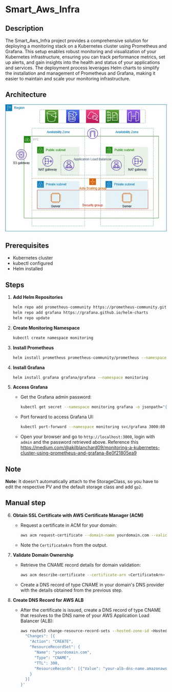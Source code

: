 # Smart_Aws_Infra

## Description 
The Smart_Aws_Infra project provides a comprehensive solution for deploying a monitoring stack on a Kubernetes cluster using Prometheus and Grafana. This setup enables robust monitoring and visualization of your Kubernetes infrastructure, ensuring you can track performance metrics, set up alerts, and gain insights into the health and status of your applications and services. The deployment process leverages Helm charts to simplify the installation and management of Prometheus and Grafana, making it easier to maintain and scale your monitoring infrastructure.

## Architecture 
![alt text](image.png)

## Prerequisites

- Kubernetes cluster
- kubectl configured
- Helm installed

## Steps

1. **Add Helm Repositories**
    ```sh
    helm repo add prometheus-community https://prometheus-community.github.io/helm-charts
    helm repo add grafana https://grafana.github.io/helm-charts
    helm repo update
    ```

2. **Create Monitoring Namespace**
    ```sh
    kubectl create namespace monitoring
    ```

3. **Install Prometheus**
    ```sh
    helm install prometheus prometheus-community/prometheus --namespace monitoring
    ```

4. **Install Grafana**
    ```sh
    helm install grafana grafana/grafana --namespace monitoring
    ```

5. **Access Grafana**
    - Get the Grafana admin password:
      ```sh
      kubectl get secret --namespace monitoring grafana -o jsonpath="{.data.admin-password}" | base64 --decode ; echo
      ```
    - Port forward to access Grafana UI:
      ```sh
      kubectl port-forward --namespace monitoring svc/grafana 3000:80
      ```
    - Open your browser and go to `http://localhost:3000`, login with `admin` and the password retrieved above.
Reference this 
 https://medium.com/@akilblanchard09/monitoring-a-kubernetes-cluster-using-prometheus-and-grafana-8e0f21805ea9

 ## Note 
**Note:** It doesn't automatically attach to the StorageClass, so you have to edit the respective PV and the default storage class and add `gp2`.

 ## Manual step
6. **Obtain SSL Certificate with AWS Certificate Manager (ACM)**
    - Request a certificate in ACM for your domain:
      ```sh
      aws acm request-certificate --domain-name yourdomain.com --validation-method DNS
      ```
    - Note the `CertificateArn` from the output.

7. **Validate Domain Ownership**
    - Retrieve the CNAME record details for domain validation:
      ```sh
      aws acm describe-certificate --certificate-arn <CertificateArn>
      ```
    - Create a DNS record of type CNAME in your domain's DNS provider with the details obtained from the previous step.

8. **Create DNS Record for AWS ALB**
    - After the certificate is issued, create a DNS record of type CNAME that resolves to the DNS name of your AWS Application Load Balancer (ALB):
      ```sh
      aws route53 change-resource-record-sets --hosted-zone-id <HostedZoneId> --change-batch '{
        "Changes": [{
          "Action": "CREATE",
          "ResourceRecordSet": {
            "Name": "yourdomain.com",
            "Type": "CNAME",
            "TTL": 300,
            "ResourceRecords": [{"Value": "your-alb-dns-name.amazonaws.com"}]
          }
        }]
      }'
      ```
